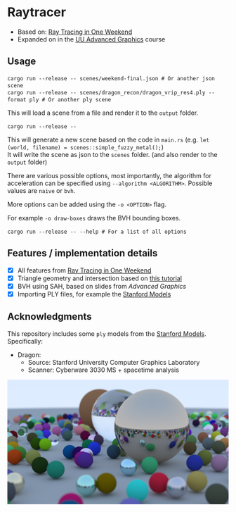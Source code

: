 # Raytracer

- Based on: [Ray Tracing in One Weekend](https://raytracing.github.io/books/RayTracingInOneWeekend.html)
- Expanded on in the [UU Advanced Graphics](https://ics-websites.science.uu.nl/docs/vakken/magr/2024-2025) course

## Usage
```shell
cargo run --release -- scenes/weekend-final.json # Or another json scene
cargo run --release -- scenes/dragon_recon/dragon_vrip_res4.ply --format ply # Or another ply scene
```
This will load a scene from a file and render it to the `output` folder.
```shell
cargo run --release -- 
```
This will generate a new scene based on the code in `main.rs` (e.g. `let (world, filename) = scenes::simple_fuzzy_metal();`)  
It will write the scene as json to the `scenes` folder. (and also render to the `output` folder)

There are various possible options, most importantly, the algorithm for acceleration can be specified using
`--algorithm <ALGORITHM>`. Possible values are `naive` or `bvh`.

More options can be added using the `-o <OPTION>` flag.

For example `-o draw-boxes` draws the BVH bounding boxes.

```shell
cargo run --release -- --help # For a list of all options
```

## Features / implementation details
- [x] All features from [Ray Tracing in One Weekend](https://raytracing.github.io/books/RayTracingInOneWeekend.html)
- [x] Triangle geometry and intersection based on [this tutorial](https://www.scratchapixel.com/lessons/3d-basic-rendering/ray-tracing-rendering-a-triangle/geometry-of-a-triangle.html)
- [x] BVH using SAH, based on slides from _Advanced Graphics_
- [x] Importing PLY files, for example the [Stanford Models](https://graphics.stanford.edu/data/3Dscanrep/)

## Acknowledgments
This repository includes some `ply` models from the [Stanford Models](https://graphics.stanford.edu/data/3Dscanrep/).
Specifically:
- Dragon:
  - Source: Stanford University Computer Graphics Laboratory
  -  Scanner: Cyberware 3030 MS + spacetime analysis

![Final image](final_image.png)